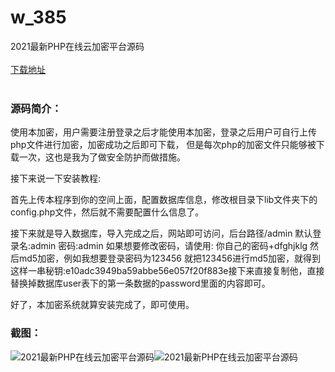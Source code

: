 # w_385
2021最新PHP在线云加密平台源码
<br/></br>
[下载地址](https://www.uuid2.com/385.html "下载地址")
<br/></br>
<h3>源码简介：</h3>
<p>使用本加密，用户需要注册登录之后才能使用本加密，登录之后用户可自行上传php文件进行加密，加密成功之后即可下载，
但是每次php的加密文件只能够被下载一次，这也是我为了做安全防护而做措施。

接下来说一下安装教程:

首先上传本程序到你的空间上面，配置数据库信息，修改根目录下lib文件夹下的config.php文件，然后就不需要配置什么信息了。

接下来就是导入数据库，导入完成之后，网站即可访问，后台路径/admin 默认登录名:admin 密码:admin
如果想要修改密码，请使用: 你自己的密码+dfghjklg 然后md5加密，例如我想要登录密码为123456
就把123456进行md5加密，就得到这样一串秘钥:e10adc3949ba59abbe56e057f20f883e接下来直接复制他，直接
替换掉数据库user表下的第一条数据的password里面的内容即可。<p>
<p>好了，本加密系统就算安装完成了，即可使用。<p>
<h3>截图：</h3>
<img src="https://www.uuid2.com/wp-content/uploads/img/202105/68883ae713.jpg" alt="2021最新PHP在线云加密平台源码"><img src="https://www.uuid2.com/wp-content/uploads/img/202105/68883ae456.jpg" alt="2021最新PHP在线云加密平台源码">

